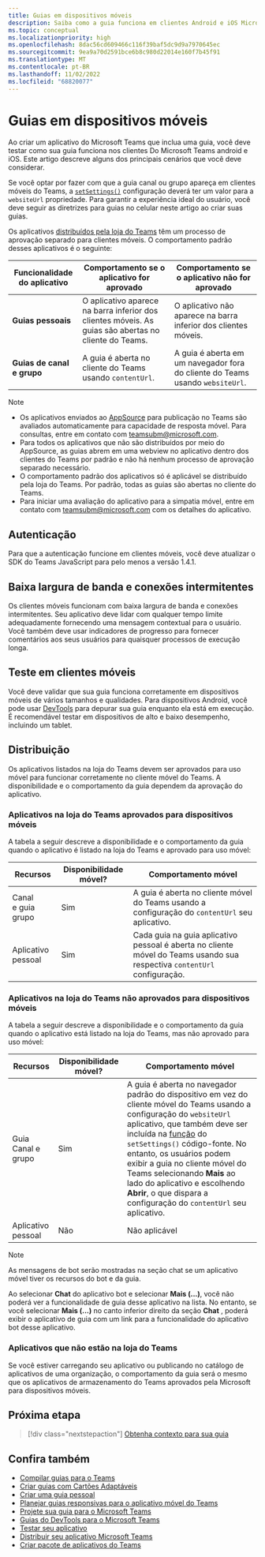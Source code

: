 ```yaml
---
title: Guias em dispositivos móveis
description: Saiba como a guia funciona em clientes Android e iOS Microsoft Teams (móveis), sua autenticação, conexão de baixa largura de banda, teste ou distribuição.
ms.topic: conceptual
ms.localizationpriority: high
ms.openlocfilehash: 8dac56cd609466c116f39baf5dc9d9a7970645ec
ms.sourcegitcommit: 9ea9a70d2591bce6b8c980d22014e160f7b45f91
ms.translationtype: MT
ms.contentlocale: pt-BR
ms.lasthandoff: 11/02/2022
ms.locfileid: "68820077"
---
```

# <a name="tabs-on-mobile"></a>Guias em dispositivos móveis

Ao criar um aplicativo do Microsoft Teams que inclua uma guia, você deve testar como sua guia funciona nos clientes Do Microsoft Teams android e iOS. Este artigo descreve alguns dos principais cenários que você deve considerar.

Se você optar por fazer com que a guia canal ou grupo apareça em clientes móveis do Teams, a [`setSettings()`](/javascript/api/@microsoft/teams-js/microsoftteams.settings?view=msteams-client-js-latest#@microsoft-teams-js-microsoftteams-settings-setsettings&preserve-view=true) configuração deverá ter um valor para a `websiteUrl` propriedade. Para garantir a experiência ideal do usuário, você deve seguir as diretrizes para guias no celular neste artigo ao criar suas guias.

Os aplicativos [distribuídos pela loja do Teams](~/concepts/deploy-and-publish/appsource/publish.md) têm um processo de aprovação separado para clientes móveis. O comportamento padrão desses aplicativos é o seguinte:

| **Funcionalidade do aplicativo** | **Comportamento se o aplicativo for aprovado** | **Comportamento se o aplicativo não for aprovado** |
| --- | --- | --- |
| **Guias pessoais** | O aplicativo aparece na barra inferior dos clientes móveis. As guias são abertas no cliente do Teams. | O aplicativo não aparece na barra inferior dos clientes móveis. |
| **Guias de canal e grupo** | A guia é aberta no cliente do Teams usando `contentUrl`. | A guia é aberta em um navegador fora do cliente do Teams usando `websiteUrl`. |

> [!NOTE]
>
> * Os aplicativos enviados ao [AppSource](https://appsource.microsoft.com) para publicação no Teams são avaliados automaticamente para capacidade de resposta móvel. Para consultas, entre em contato com teamsubm@microsoft.com.
> * Para todos os aplicativos que não são distribuídos por meio do AppSource, as guias abrem em uma webview no aplicativo dentro dos clientes do Teams por padrão e não há nenhum processo de aprovação separado necessário.
> * O comportamento padrão dos aplicativos só é aplicável se distribuído pela loja do Teams. Por padrão, todas as guias são abertas no cliente do Teams.
> * Para iniciar uma avaliação do aplicativo para a simpatia móvel, entre em contato com teamsubm@microsoft.com com os detalhes do aplicativo.

## <a name="authentication"></a>Autenticação

Para que a autenticação funcione em clientes móveis, você deve atualizar o SDK do Teams JavaScript para pelo menos a versão 1.4.1.

## <a name="low-bandwidth-and-intermittent-connections"></a>Baixa largura de banda e conexões intermitentes

Os clientes móveis funcionam com baixa largura de banda e conexões intermitentes. Seu aplicativo deve lidar com qualquer tempo limite adequadamente fornecendo uma mensagem contextual para o usuário. Você também deve usar indicadores de progresso para fornecer comentários aos seus usuários para quaisquer processos de execução longa.

## <a name="testing-on-mobile-clients"></a>Teste em clientes móveis

Você deve validar que sua guia funciona corretamente em dispositivos móveis de vários tamanhos e qualidades. Para dispositivos Android, você pode usar [DevTools](~/tabs/how-to/developer-tools.md) para depurar sua guia enquanto ela está em execução. É recomendável testar em dispositivos de alto e baixo desempenho, incluindo um tablet.

## <a name="distribution"></a>Distribuição

Os aplicativos listados na loja do Teams devem ser aprovados para uso móvel para funcionar corretamente no cliente móvel do Teams. A disponibilidade e o comportamento da guia dependem da aprovação do aplicativo.

### <a name="apps-on-teams-store-approved-for-mobile"></a>Aplicativos na loja do Teams aprovados para dispositivos móveis

A tabela a seguir descreve a disponibilidade e o comportamento da guia quando o aplicativo é listado na loja do Teams e aprovado para uso móvel:

|Recursos   |Disponibilidade móvel?   |Comportamento móvel|
|----------|-----------|------------|
|Canal <br /> e guia grupo|Sim|A guia é aberta no cliente móvel do Teams usando a configuração do `contentUrl` seu aplicativo.|
|Aplicativo pessoal|Sim|Cada guia na guia aplicativo pessoal é aberta no cliente móvel do Teams usando sua respectiva `contentUrl` configuração.|

### <a name="apps-on-teams-store-not-approved-for-mobile"></a>Aplicativos na loja do Teams não aprovados para dispositivos móveis

A tabela a seguir descreve a disponibilidade e o comportamento da guia quando o aplicativo está listado na loja do Teams, mas não aprovado para uso móvel:

| Recursos | Disponibilidade móvel? | Comportamento móvel |
|----------|-----------|------------|
|Guia Canal e grupo|Sim|A guia é aberta no navegador padrão do dispositivo em vez do cliente móvel do Teams usando a configuração do `websiteUrl` aplicativo, que também deve ser incluída na [função](/microsoftteams/platform/tabs/how-to/using-teams-client-sdk#settings-namespace) do `setSettings()` código-fonte. No entanto, os usuários podem exibir a guia no cliente móvel do Teams selecionando **Mais** ao lado do aplicativo e escolhendo **Abrir**, o que dispara a configuração do `contentUrl` seu aplicativo.|
|Aplicativo pessoal|Não|Não aplicável|

> [!NOTE]
> As mensagens de bot serão mostradas na seção chat se um aplicativo móvel tiver os recursos do bot e da guia.
>
> Ao selecionar **Chat** do aplicativo bot e selecionar **Mais (...)**, você não poderá ver a funcionalidade de guia desse aplicativo na lista. No entanto, se você selecionar **Mais (...)** no canto inferior direito da seção **Chat** , poderá exibir o aplicativo de guia com um link para a funcionalidade do aplicativo bot desse aplicativo.

### <a name="apps-not-on-teams-store"></a>Aplicativos que não estão na loja do Teams

Se você estiver carregando seu aplicativo ou publicando no catálogo de aplicativos de uma organização, o comportamento da guia será o mesmo que os aplicativos de armazenamento do Teams aprovados pela Microsoft para dispositivos móveis.

## <a name="next-step"></a>Próxima etapa

> [!div class="nextstepaction"]
> [Obtenha contexto para sua guia](~/tabs/how-to/access-teams-context.md)

## <a name="see-also"></a>Confira também

* [Compilar guias para o Teams](../what-are-tabs.md)
* [Criar guias com Cartões Adaptáveis](../how-to/build-adaptive-card-tabs.md)
* [Criar uma guia pessoal](../how-to/create-personal-tab.md)
* [Planejar guias responsivas para o aplicativo móvel do Teams](../../concepts/design/plan-responsive-tabs-for-teams-mobile.md)
* [Projete sua guia para o Microsoft Teams](tabs.md)
* [Guias do DevTools para o Microsoft Teams](../how-to/developer-tools.md)
* [Testar seu aplicativo](../../concepts/build-and-test/test-app-overview.md)
* [Distribuir seu aplicativo Microsoft Teams](../../concepts/deploy-and-publish/apps-publish-overview.md)
* [Criar pacote de aplicativos do Teams](../../concepts/build-and-test/apps-package.md)
